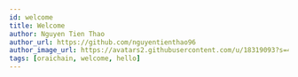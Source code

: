```yaml
---
id: welcome
title: Welcome
author: Nguyen Tien Thao
author_url: https://github.com/nguyentienthao96
author_image_url: https://avatars2.githubusercontent.com/u/18319093?s=460&u=1e7d02b0ca2c5d34db2cc6515500866a75f0330e&v=4
tags: [oraichain, welcome, hello]
---
```


